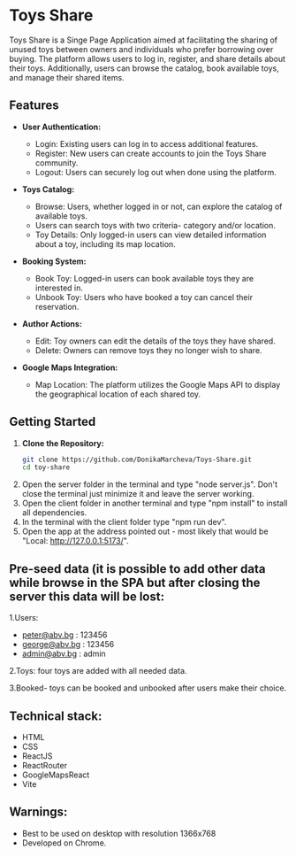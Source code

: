 # Toys Share

Toys Share is a Singe Page Application aimed at facilitating the sharing of unused toys between owners and individuals who prefer borrowing over buying. The platform allows users to log in, register, and share details about their toys. Additionally, users can browse the catalog, book available toys, and manage their shared items.

## Features

- **User Authentication:**
  - Login: Existing users can log in to access additional features.
  - Register: New users can create accounts to join the Toys Share community.
  - Logout: Users can securely log out when done using the platform.

- **Toys Catalog:**
  - Browse: Users, whether logged in or not, can explore the catalog of available toys.
  - Users can search toys with two criteria- category and/or location.
  - Toy Details: Only logged-in users can view detailed information about a toy, including its map location.

- **Booking System:**
  - Book Toy: Logged-in users can book available toys they are interested in.
  - Unbook Toy: Users who have booked a toy can cancel their reservation.

- **Author Actions:**
  - Edit: Toy owners can edit the details of the toys they have shared.
  - Delete: Owners can remove toys they no longer wish to share.

- **Google Maps Integration:**
  - Map Location: The platform utilizes the Google Maps API to display the geographical location of each shared toy.

## Getting Started

1. **Clone the Repository:**
   ```bash
   git clone https://github.com/DonikaMarcheva/Toys-Share.git
   cd toy-share
2. Open the server folder in the terminal and type "node server.js". Don't close the terminal just minimize it and leave the server working.
3. Open the client folder in another terminal and type "npm install" to install all dependencies.
4. In the terminal with the client folder type "npm run dev".
5. Open the app at the address pointed out - most likely that would be "Local: http://127.0.0.1:5173/".

## Pre-seed data (it is possible to add other data while browse in the SPA but after closing the server this data will be lost:
1.Users:
- peter@abv.bg : 123456
- george@abv.bg : 123456
- admin@abv.bg : admin

2.Toys: four toys are added with all needed data.

3.Booked- toys can be booked and unbooked after users make their choice.

## Technical stack:
- HTML
- CSS
- ReactJS
- ReactRouter
- GoogleMapsReact
- Vite

## Warnings:
- Best to be used on desktop with resolution 1366x768
- Developed on Chrome.
